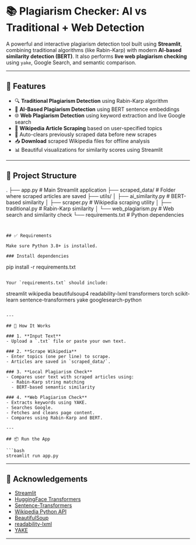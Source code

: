 
# 📚 Plagiarism Checker: AI vs Traditional + Web Detection

A powerful and interactive plagiarism detection tool built using **Streamlit**, combining traditional algorithms (like Rabin-Karp) with modern **AI-based similarity detection (BERT)**. It also performs **live web plagiarism checking** using `yake`, Google Search, and semantic comparison.

---

## 🚀 Features

- 🔍 **Traditional Plagiarism Detection** using Rabin-Karp algorithm  
- 🤖 **AI-Based Plagiarism Detection** using BERT sentence embeddings  
- 🌐 **Web Plagiarism Detection** using keyword extraction and live Google search  
- 📄 **Wikipedia Article Scraping** based on user-specified topics  
- 🧹 Auto-clears previously scraped data before new scrapes  
- 📥 **Download** scraped Wikipedia files for offline analysis  
- 📊 Beautiful visualizations for similarity scores using Streamlit  

---

## 📁 Project Structure

.
├── app.py                        # Main Streamlit application
├── scraped_data/                # Folder where scraped articles are saved
├── utils/
│   ├── ai_similarity.py         # BERT-based similarity
│   ├── scraper.py               # Wikipedia scraping utility
│   ├── traditional.py           # Rabin-Karp similarity
│   └── web_plagiarism.py        # Web search and similarity check
└── requirements.txt             # Python dependencies

```


## ✅ Requirements

Make sure Python 3.8+ is installed.

### Install dependencies

```
pip install -r requirements.txt
```

Your `requirements.txt` should include:

```
streamlit
wikipedia
beautifulsoup4
readability-lxml
transformers
torch
scikit-learn
sentence-transformers
yake
googlesearch-python
```

---

## 🧠 How It Works

### 1. **Input Text**
- Upload a `.txt` file or paste your own text.

### 2. **Scrape Wikipedia**
- Enter topics (one per line) to scrape.
- Articles are saved in `scraped_data/`.

### 3. **Local Plagiarism Check**
- Compares user text with scraped articles using:
  - Rabin-Karp string matching
  - BERT-based semantic similarity

### 4. **Web Plagiarism Check**
- Extracts keywords using YAKE.
- Searches Google.
- Fetches and cleans page content.
- Compares using Rabin-Karp and BERT.

---

## 📦 Run the App

```bash
streamlit run app.py
```

---

## 🙌 Acknowledgements

- [Streamlit](https://streamlit.io/)
- [HuggingFace Transformers](https://huggingface.co/transformers/)
- [Sentence-Transformers](https://www.sbert.net/)
- [Wikipedia Python API](https://pypi.org/project/wikipedia/)
- [BeautifulSoup](https://www.crummy.com/software/BeautifulSoup/)
- [readability-lxml](https://pypi.org/project/readability-lxml/)
- [YAKE](https://github.com/LIAAD/yake)

---
